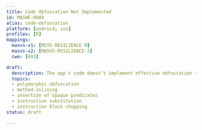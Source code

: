 ```yaml
---
title: Code Obfuscation Not Implemented
id: MASWE-0089
alias: code-obfuscation
platform: [android, ios]
profiles: [R]
mappings:
  masvs-v1: [MSTG-RESILIENCE-9]
  masvs-v2: [MASVS-RESILIENCE-3]
  cwe: [693]

draft:
  description: The app's code doesn’t implement effective obfuscation techniques to protect against reverse engineering (CWE-693), e.g. polymorphic obfuscation, method-inlining, insertion of opaque predicates, instruction substitution, and instruction block chopping.
  topics:
  - polymorphic obfuscation
  - method-inlining
  - insertion of opaque predicates
  - instruction substitution
  - instruction block chopping
status: draft

---
```



